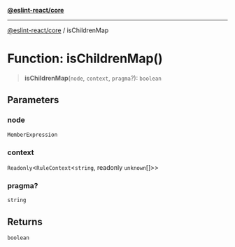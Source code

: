 [**@eslint-react/core**](../README.md)

***

[@eslint-react/core](../README.md) / isChildrenMap

# Function: isChildrenMap()

> **isChildrenMap**(`node`, `context`, `pragma`?): `boolean`

## Parameters

### node

`MemberExpression`

### context

`Readonly`\<`RuleContext`\<`string`, readonly `unknown`[]\>\>

### pragma?

`string`

## Returns

`boolean`

